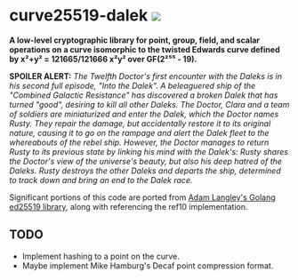 
# curve25519-dalek ![](https://docs.rs/curve25519-dalek/badge.svg)

**A low-level cryptographic library for point, group, field, and scalar
operations on a curve isomorphic to the twisted Edwards curve defined by x²+y²
= 121665/121666 x²y² over GF(2²⁵⁵ - 19).**

**SPOILER ALERT:** *The Twelfth Doctor's first encounter with the Daleks is in
his second full episode, "Into the Dalek". A beleaguered ship of the "Combined
Galactic Resistance" has discovered a broken Dalek that has turned "good",
desiring to kill all other Daleks. The Doctor, Clara and a team of soldiers
are miniaturized and enter the Dalek, which the Doctor names Rusty. They
repair the damage, but accidentally restore it to its original nature, causing
it to go on the rampage and alert the Dalek fleet to the whereabouts of the
rebel ship. However, the Doctor manages to return Rusty to its previous state
by linking his mind with the Dalek's: Rusty shares the Doctor's view of the
universe's beauty, but also his deep hatred of the Daleks. Rusty destroys the
other Daleks and departs the ship, determined to track down and bring an end
to the Dalek race.*

Significant portions of this code are ported from
[Adam Langley's Golang ed25519 library](https://github.com/agl/ed25519), along
with referencing the ref10 implementation.

## TODO

 * Implement hashing to a point on the curve.
 * Maybe implement Mike Hamburg's Decaf point compression format.
